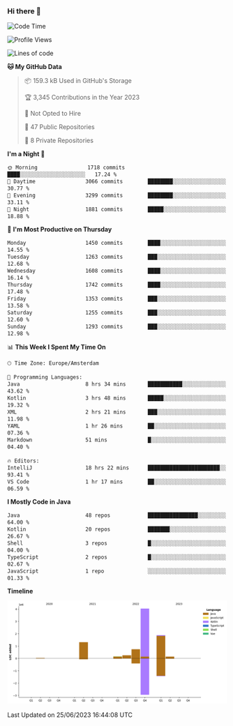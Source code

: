 ### Hi there 👋


<!--START_SECTION:waka-->
![Code Time](http://img.shields.io/badge/Code%20Time-3%2C277%20hrs%2055%20mins-blue)

![Profile Views](http://img.shields.io/badge/Profile%20Views-110-blue)

![Lines of code](https://img.shields.io/badge/From%20Hello%20World%20I%27ve%20Written-8.6%20million%20lines%20of%20code-blue)

**🐱 My GitHub Data** 

> 📦 159.3 kB Used in GitHub's Storage 
 > 
> 🏆 3,345 Contributions in the Year 2023
 > 
> 🚫 Not Opted to Hire
 > 
> 📜 47 Public Repositories 
 > 
> 🔑 8 Private Repositories 
 > 
**I'm a Night 🦉** 

```text
🌞 Morning                1718 commits        ████░░░░░░░░░░░░░░░░░░░░░   17.24 % 
🌆 Daytime                3066 commits        ████████░░░░░░░░░░░░░░░░░   30.77 % 
🌃 Evening                3299 commits        ████████░░░░░░░░░░░░░░░░░   33.11 % 
🌙 Night                  1881 commits        █████░░░░░░░░░░░░░░░░░░░░   18.88 % 
```
📅 **I'm Most Productive on Thursday** 

```text
Monday                   1450 commits        ████░░░░░░░░░░░░░░░░░░░░░   14.55 % 
Tuesday                  1263 commits        ███░░░░░░░░░░░░░░░░░░░░░░   12.68 % 
Wednesday                1608 commits        ████░░░░░░░░░░░░░░░░░░░░░   16.14 % 
Thursday                 1742 commits        ████░░░░░░░░░░░░░░░░░░░░░   17.48 % 
Friday                   1353 commits        ███░░░░░░░░░░░░░░░░░░░░░░   13.58 % 
Saturday                 1255 commits        ███░░░░░░░░░░░░░░░░░░░░░░   12.60 % 
Sunday                   1293 commits        ███░░░░░░░░░░░░░░░░░░░░░░   12.98 % 
```


📊 **This Week I Spent My Time On** 

```text
🕑︎ Time Zone: Europe/Amsterdam

💬 Programming Languages: 
Java                     8 hrs 34 mins       ███████████░░░░░░░░░░░░░░   43.62 % 
Kotlin                   3 hrs 48 mins       █████░░░░░░░░░░░░░░░░░░░░   19.32 % 
XML                      2 hrs 21 mins       ███░░░░░░░░░░░░░░░░░░░░░░   11.98 % 
YAML                     1 hr 26 mins        ██░░░░░░░░░░░░░░░░░░░░░░░   07.36 % 
Markdown                 51 mins             █░░░░░░░░░░░░░░░░░░░░░░░░   04.40 % 

🔥 Editors: 
IntelliJ                 18 hrs 22 mins      ███████████████████████░░   93.41 % 
VS Code                  1 hr 17 mins        ██░░░░░░░░░░░░░░░░░░░░░░░   06.59 % 
```

**I Mostly Code in Java** 

```text
Java                     48 repos            ████████████████░░░░░░░░░   64.00 % 
Kotlin                   20 repos            ███████░░░░░░░░░░░░░░░░░░   26.67 % 
Shell                    3 repos             █░░░░░░░░░░░░░░░░░░░░░░░░   04.00 % 
TypeScript               2 repos             █░░░░░░░░░░░░░░░░░░░░░░░░   02.67 % 
JavaScript               1 repo              ░░░░░░░░░░░░░░░░░░░░░░░░░   01.33 % 
```



**Timeline**

![Lines of Code chart](https://raw.githubusercontent.com/powercasgamer/powercasgamer/master/assets/bar_graph.png)


 Last Updated on 25/06/2023 16:44:08 UTC
<!--END_SECTION:waka-->
